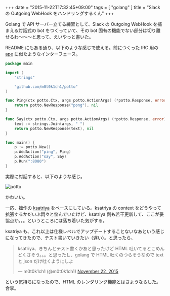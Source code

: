 +++
date = "2015-11-22T17:32:45+09:00"
tags = [ "golang" ]
title = "Slack の Outgoing WebHook をハンドリングするくん"
+++

Golang で API サーバー立てる練習として、Slack の Outgoing WebHook を捕まえる対話式の bot をつくっていて、その bot 固有の機能でない部分は切り離せるわ〜〜〜と思って、えいやっと書いた。

<div class="github-card" data-github="m0t0k1ch1/potto" data-width="300" data-height="150" data-theme="default"></div>
<script src="http://lab.lepture.com/github-cards/widget.js"></script>

<!--more-->

README にもある通り、以下のような感じで使える。前につくった IRC 用の [ape](https://github.com/m0t0k1ch1/ape) に似たようなインターフェース。

``` go
package main

import (
    "strings"

    "github.com/m0t0k1ch1/potto"
)

func Ping(ctx potto.Ctx, args potto.ActionArgs) (*potto.Response, error) {
    return potto.NewResponse("pong"), nil
}

func Say(ctx potto.Ctx, args potto.ActionArgs) (*potto.Response, error) {
    text := strings.Join(args, " ")
    return potto.NewResponse(text), nil
}

func main() {
    p := potto.New()
    p.AddAction("ping", Ping)
    p.AddAction("say", Say)
    p.Run(":8080")
}
```

実際に対話すると、以下のような感じ。

![potto](/my-images/entry/potto.png)

かわいい。

一応、拙作の [ksatriya](https://github.com/m0t0k1ch1/ksatriya) をベースにしている。ksatriya の context をどうやって拡張するかだいぶ悶々と悩んでいたけど、ksatriya 側も若干更新して、ここが妥協点か。。。というところには落ち着いた気がする。

ksatriya も、これ以上は仕様レベルでアップデートすることないなあという感じになってきたので、テスト書いていきたい（遅い）。と思ったら、

<blockquote class="twitter-tweet" data-partner="tweetdeck"><p lang="ja" dir="ltr">ksatriya、きちんとテスト書くかあと思ったけど HTML 吐いてるとこめんどくさそう。。。と思ったし、golang で HTML 吐くのつらそうなので text と json だけ吐くようにしよ</p>&mdash; m0t0k1ch1 (@m0t0k1ch1) <a href="https://twitter.com/m0t0k1ch1/status/668300561863675904">November 22, 2015</a></blockquote>
<script async src="//platform.twitter.com/widgets.js" charset="utf-8"></script>

という気持ちになったので、HTML のレンダリング機能とはさようならした。合掌。

